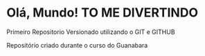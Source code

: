# Olá, Mundo! TO ME DIVERTINDO
 Primeiro Repositorio Versionado utilizando o GIT e GITHUB

Repositório criado durante o curso do Guanabara

